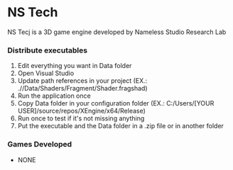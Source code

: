 # NS Tech
NS Tecj is a 3D game engine developed by Nameless Studio Research Lab

### Distribute executables
1. Edit everything you want in Data folder
2. Open Visual Studio
3. Update path references in your project (EX.: .//Data/Shaders/Fragment/Shader.fragshad)
4. Run the application once
5. Copy Data folder in your configuration folder (EX.: C:/Users/[YOUR USER]/source/repos/XEngine/x64/Release)
6. Run once to test if it's not missing anything
7. Put the executable and the Data folder in a .zip file or in another folder

### Games Developed
- NONE
